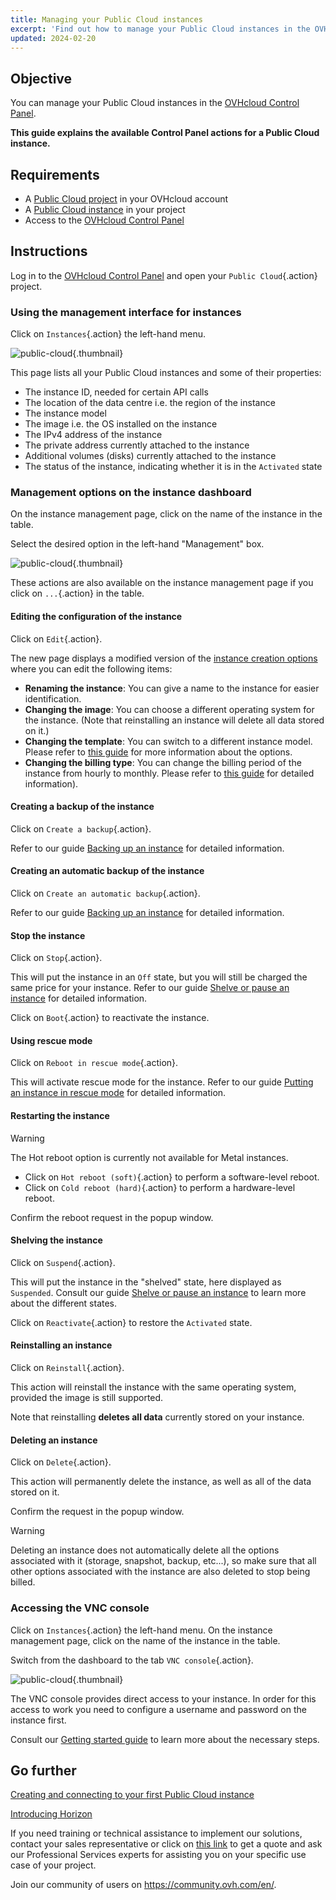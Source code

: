 ```yaml
---
title: Managing your Public Cloud instances
excerpt: 'Find out how to manage your Public Cloud instances in the OVHcloud Control Panel'
updated: 2024-02-20
---
```


## Objective

You can manage your Public Cloud instances in the [OVHcloud Control Panel](https://www.ovh.com/auth/?action=gotomanager&from=https://www.ovh.co.uk/&ovhSubsidiary=GB).

**This guide explains the available Control Panel actions for a Public Cloud instance.**

## Requirements

- A [Public Cloud project](https://www.ovhcloud.com/en-gb/public-cloud/) in your OVHcloud account
- A [Public Cloud instance](public-cloud-first-steps1.) in your project
- Access to the [OVHcloud Control Panel](https://www.ovh.com/auth/?action=gotomanager&from=https://www.ovh.co.uk/&ovhSubsidiary=GB)

## Instructions

Log in to the [OVHcloud Control Panel](https://www.ovh.com/auth/?action=gotomanager&from=https://www.ovh.co.uk/&ovhSubsidiary=GB) and open your `Public Cloud`{.action} project. 

### Using the management interface for instances

Click on `Instances`{.action} the left-hand menu. 

![public-cloud](compute-2024.png){.thumbnail}

This page lists all your Public Cloud instances and some of their properties:

- The instance ID, needed for certain API calls
- The location of the data centre i.e. the region of the instance
- The instance model
- The image i.e. the OS installed on the instance
- The IPv4 address of the instance
- The private address currently attached to the instance
- Additional volumes (disks) currently attached to the instance
- The status of the instance, indicating whether it is in the `Activated` state

### Management options on the instance dashboard

On the instance management page, click on the name of the instance in the table.

Select the desired option in the left-hand "Management" box.

![public-cloud](management.png){.thumbnail}

These actions are also available on the instance management page if you click on `...`{.action} in the table.

#### Editing the configuration of the instance

Click on `Edit`{.action}.

The new page displays a modified version of the [instance creation options](public-cloud-first-steps1.) where you can edit the following items:

- **Renaming the instance**: You can give a name to the instance for easier identification.
- **Changing the image**: You can choose a different operating system for the instance. (Note that reinstalling an instance will delete all data stored on it.)
- **Changing the template**: You can switch to a different instance model. Please refer to [this guide](public-cloud-first-steps#create-instance.) for more information about the options.
- **Changing the billing type**: You can change the billing period of the instance from hourly to monthly. Please refer to [this guide](changing_hourly_monthly_billing1.) for detailed information).

#### Creating a backup of the instance

Click on `Create a backup`{.action}.

Refer to our guide [Backing up an instance](save_an_instance1.) for detailed information. 

#### Creating an automatic backup of the instance

Click on `Create an automatic backup`{.action}.

Refer to our guide [Backing up an instance](save_an_instance#creating-an-automated-backup-of-an-instance.) for detailed information.

#### Stop the instance

Click on `Stop`{.action}.

This will put the instance in an `Off` state, but you will still be charged the same price for your instance. Refer to our guide [Shelve or pause an instance](suspend_or_pause_an_instance#suspend-stop-an-instance.) for detailed information.

Click on `Boot`{.action} to reactivate the instance.

#### Using rescue mode

Click on `Reboot in rescue mode`{.action}.

This will activate rescue mode for the instance. Refer to our guide [Putting an instance in rescue mode](put_an_instance_in_rescue_mode1.) for detailed information.

#### Restarting the instance

> [!warning]
> The Hot reboot option is currently not available for Metal instances.
>

- Click on `Hot reboot (soft)`{.action} to perform a software-level reboot.
- Click on `Cold reboot (hard)`{.action} to perform a hardware-level reboot.

Confirm the reboot request in the popup window.

#### Shelving the instance

Click on `Suspend`{.action}.

This will put the instance in the "shelved" state, here displayed as `Suspended`. Consult our guide [Shelve or pause an instance](suspend_or_pause_an_instance#shelve-suspend-an-instance.) to learn more about the different states.

Click on `Reactivate`{.action} to restore the `Activated` state.

#### Reinstalling an instance

Click on `Reinstall`{.action}.

This action will reinstall the instance with the same operating system, provided the image is still supported.

Note that reinstalling **deletes all data** currently stored on your instance.

#### Deleting an instance

Click on `Delete`{.action}.

This action will permanently delete the instance, as well as all of the data stored on it.

Confirm the request in the popup window.

> [!warning]
> Deleting an instance does not automatically delete all the options associated with it (storage, snapshot, backup, etc...), so make sure that all other options associated with the instance are also deleted to stop being billed.
>

### Accessing the VNC console <a name="accessvnc"></a>

Click on `Instances`{.action} the left-hand menu. On the instance management page, click on the name of the instance in the table.

Switch from the dashboard to the tab `VNC console`{.action}.

![public-cloud](vnc1.png){.thumbnail}

The VNC console provides direct access to your instance. In order for this access to work you need to configure a username and password on the instance first. 

Consult our [Getting started guide](public-cloud-first-steps#connect-to-instance.) to learn more about the necessary steps.

## Go further

[Creating and connecting to your first Public Cloud instance](public-cloud-first-steps1.)

[Introducing Horizon](introducing_horizon1.)

If you need training or technical assistance to implement our solutions, contact your sales representative or click on [this link](https://www.ovhcloud.com/en-gb/professional-services/) to get a quote and ask our Professional Services experts for assisting you on your specific use case of your project.

Join our community of users on <https://community.ovh.com/en/>.